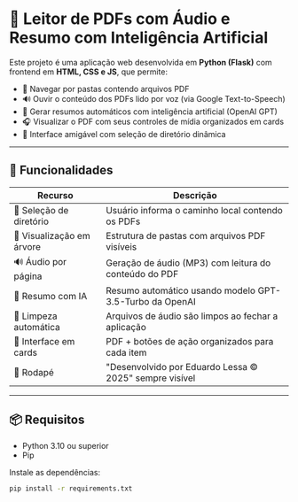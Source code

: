 # 📘 Leitor de PDFs com Áudio e Resumo com Inteligência Artificial

Este projeto é uma aplicação web desenvolvida em **Python (Flask)** com frontend em **HTML, CSS e JS**, que permite:

- 📂 Navegar por pastas contendo arquivos PDF
- 🔊 Ouvir o conteúdo dos PDFs lido por voz (via Google Text-to-Speech)
- 🧠 Gerar resumos automáticos com inteligência artificial (OpenAI GPT)
- 🎧 Visualizar o PDF com seus controles de mídia organizados em cards
- 📎 Interface amigável com seleção de diretório dinâmica

---

## 🚀 Funcionalidades

| Recurso | Descrição |
|--------|-----------|
| 📂 Seleção de diretório | Usuário informa o caminho local contendo os PDFs |
| 📄 Visualização em árvore | Estrutura de pastas com arquivos PDF visíveis |
| 🔊 Áudio por página | Geração de áudio (MP3) com leitura do conteúdo do PDF |
| 🧠 Resumo com IA | Resumo automático usando modelo GPT-3.5-Turbo da OpenAI |
| 🧹 Limpeza automática | Arquivos de áudio são limpos ao fechar a aplicação |
| 🎨 Interface em cards | PDF + botões de ação organizados para cada item |
| 📝 Rodapé | "Desenvolvido por Eduardo Lessa © 2025" sempre visível |

---

## 📦 Requisitos

- Python 3.10 ou superior
- Pip

Instale as dependências:

```bash
pip install -r requirements.txt
